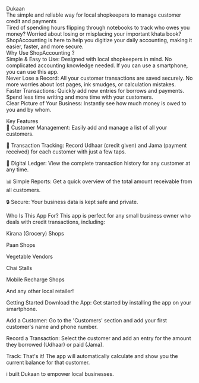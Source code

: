 Dukaan
<br>
The simple and reliable way for local shopkeepers to manage customer credit  and payments 
<br>
Tired of spending hours flipping through notebooks to track who owes you money? Worried about losing or misplacing your important khata book? ShopAccounting is here to help you digitize your daily accounting, making it easier, faster, and more secure.
<br>
Why Use ShopAccounting ?
<br>
Simple & Easy to Use: Designed with local shopkeepers in mind. No complicated accounting knowledge needed. If you can use a smartphone, you can use this app.
<br>
Never Lose a Record: All your customer transactions are saved securely. No more worries about lost pages, ink smudges, or calculation mistakes.
<br>
Faster Transactions: Quickly add new entries for borrows and payments. Spend less time writing and more time with your customers.
<br>
Clear Picture of Your Business: Instantly see how much money is owed to you and by whom.

Key Features
<br>
👤 Customer Management: Easily add and manage a list of all your customers.

💸 Transaction Tracking: Record Udhaar (credit given) and Jama (payment received) for each customer with just a few taps.

📖 Digital Ledger: View the complete transaction history for any customer at any time.

📊 Simple Reports: Get a quick overview of the total amount receivable from all customers.

🔒 Secure: Your business data is kept safe and private.

Who Is This App For?
This app is perfect for any small business owner who deals with credit transactions, including:

Kirana (Grocery) Shops

Paan Shops

Vegetable Vendors

Chai Stalls

Mobile Recharge Shops

And any other local retailer!

Getting Started
Download the App: Get started by installing the app on your smartphone.

Add a Customer: Go to the 'Customers' section and add your first customer's name and phone number.

Record a Transaction: Select the customer and add an entry for the amount they borrowed (Udhaar) or paid (Jama).

Track: That's it! The app will automatically calculate and show you the current balance for that customer.

i built Dukaan  to empower local businesses.

